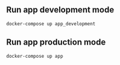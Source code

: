 
## Run app development mode  
  
`docker-compose up app_development`
  
## Run app production mode  
  
`docker-compose up app`